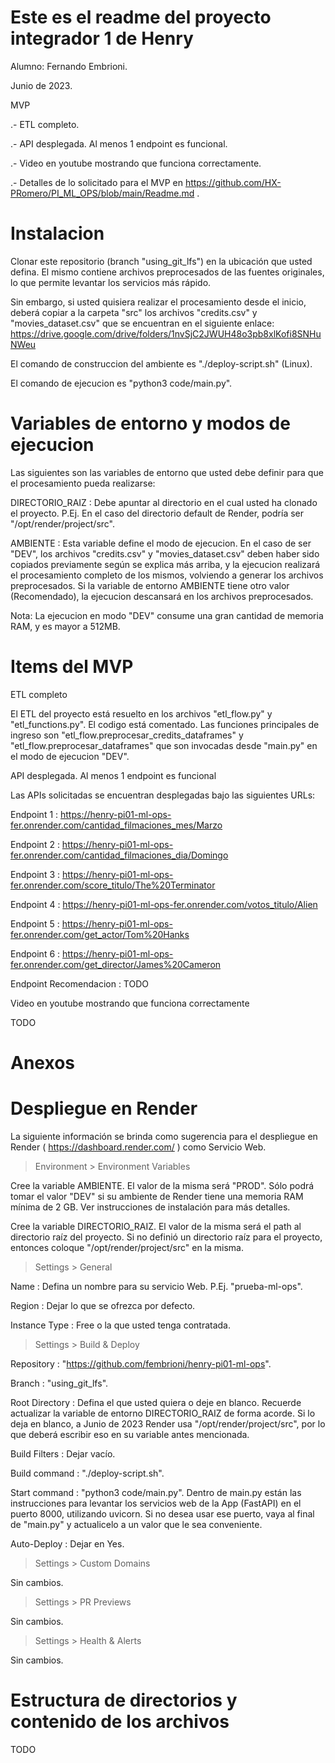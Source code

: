 # Este es el readme del proyecto integrador 1 de Henry

Alumno: Fernando Embrioni.

Junio de 2023.


MVP

.- ETL completo.

.- API desplegada. Al menos 1 endpoint es funcional.

.- Video en youtube mostrando que funciona correctamente.

.- Detalles de lo solicitado para el MVP en https://github.com/HX-PRomero/PI_ML_OPS/blob/main/Readme.md .


# Instalacion

Clonar este repositorio (branch "using_git_lfs") en la ubicación que usted defina. El mismo contiene archivos preprocesados de las fuentes originales, lo que permite levantar los servicios más rápido.

Sin embargo, si usted quisiera realizar el procesamiento desde el inicio, deberá copiar a la carpeta "src" los archivos "credits.csv" y "movies_dataset.csv" que se encuentran en el siguiente enlace: https://drive.google.com/drive/folders/1nvSjC2JWUH48o3pb8xlKofi8SNHuNWeu

El comando de construccion del ambiente es "./deploy-script.sh" (Linux).

El comando de ejecucion es "python3 code/main.py".

# Variables de entorno y modos de ejecucion

Las siguientes son las variables de entorno que usted debe definir para que el procesamiento pueda realizarse:

DIRECTORIO_RAIZ : Debe apuntar al directorio en el cual usted ha clonado el proyecto. P.Ej. En el caso del directorio default de Render, podría ser "/opt/render/project/src".

AMBIENTE : Esta variable define el modo de ejecucion. En el caso de ser "DEV", los archivos "credits.csv" y "movies_dataset.csv" deben haber sido copiados previamente según se explica más arriba, y la ejecucion realizará el procesamiento completo de los mismos, volviendo a generar los archivos preprocesados. Si la variable de entorno AMBIENTE tiene otro valor (Recomendado), la ejecucion descansará en los archivos preprocesados.

Nota: La ejecucion en modo "DEV" consume una gran cantidad de memoria RAM, y es mayor a 512MB.

# Items del MVP

ETL completo

El ETL del proyecto está resuelto en los archivos "etl_flow.py" y "etl_functions.py". El codigo está comentado. Las funciones principales de ingreso son "etl_flow.preprocesar_credits_dataframes" y "etl_flow.preprocesar_dataframes" que son invocadas desde "main.py" en el modo de ejecucion "DEV".

API desplegada. Al menos 1 endpoint es funcional

Las APIs solicitadas se encuentran desplegadas bajo las siguientes URLs:

Endpoint 1 : https://henry-pi01-ml-ops-fer.onrender.com/cantidad_filmaciones_mes/Marzo

Endpoint 2 : https://henry-pi01-ml-ops-fer.onrender.com/cantidad_filmaciones_dia/Domingo

Endpoint 3 : https://henry-pi01-ml-ops-fer.onrender.com/score_titulo/The%20Terminator

Endpoint 4 : https://henry-pi01-ml-ops-fer.onrender.com/votos_titulo/Alien

Endpoint 5 : https://henry-pi01-ml-ops-fer.onrender.com/get_actor/Tom%20Hanks

Endpoint 6 : https://henry-pi01-ml-ops-fer.onrender.com/get_director/James%20Cameron

Endpoint Recomendacion : TODO

Video en youtube mostrando que funciona correctamente

TODO

# Anexos

# Despliegue en Render

La siguiente información se brinda como sugerencia para el despliegue en Render ( https://dashboard.render.com/ ) como Servicio Web.


> Environment > Environment Variables

Cree la variable AMBIENTE. El valor de la misma será "PROD". Sólo podrá tomar el valor "DEV" si su ambiente de Render tiene una memoria RAM mínima de 2 GB. Ver instrucciones de instalación para más detalles.

Cree la variable DIRECTORIO_RAIZ. El valor de la misma será el path al directorio raíz del proyecto. Si no definió un directorio raíz para el proyecto, entonces coloque "/opt/render/project/src" en la misma.

> Settings > General

Name : Defina un nombre para su servicio Web. P.Ej. "prueba-ml-ops".

Region : Dejar lo que se ofrezca por defecto.

Instance Type : Free o la que usted tenga contratada.

> Settings > Build & Deploy

Repository : "https://github.com/fembrioni/henry-pi01-ml-ops".

Branch : "using_git_lfs".

Root Directory : Defina el que usted quiera o deje en blanco. Recuerde actualizar la variable de entorno DIRECTORIO_RAIZ de forma acorde. Si lo deja en blanco, a Junio de 2023 Render usa "/opt/render/project/src", por lo que deberá escribir eso en su variable antes mencionada.

Build Filters : Dejar vacío.

Build command : "./deploy-script.sh".

Start command : "python3 code/main.py". Dentro de main.py están las instrucciones para levantar los servicios web de la App (FastAPI) en el puerto 8000, utilizando uvicorn. Si no desea usar ese puerto, vaya al final de "main.py" y actualicelo a un valor que le sea conveniente.

Auto-Deploy : Dejar en Yes.

> Settings > Custom Domains

Sin cambios.

> Settings > PR Previews

Sin cambios.

> Settings > Health & Alerts

Sin cambios.

# Estructura de directorios y contenido de los archivos

TODO
